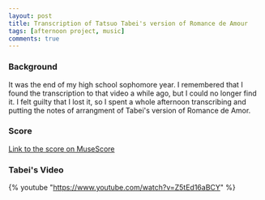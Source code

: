 ```yaml
---
layout: post
title: Transcription of Tatsuo Tabei's version of Romance de Amour
tags: [afternoon project, music]
comments: true
---
```


### Background
It was the end of my high school sophomore year. I remembered that I found the transcription to that video a while ago, but I could no longer find it. I felt guilty that I lost it, so I spent a whole afternoon transcribing and putting the notes of arrangment of Tabei's version of Romance de Amor. 

### Score
[Link to the score on MuseScore](https://musescore.com/user/29755265/scores/5575060)

### Tabei's Video
{% youtube "https://www.youtube.com/watch?v=Z5tEd16aBCY" %}